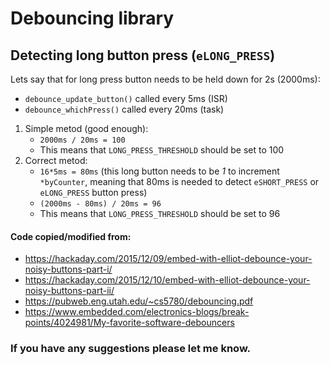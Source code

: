 # Debouncing library

## Detecting long button press (`eLONG_PRESS`)
Lets say that for long press button needs to be held down for 2s (2000ms):
  * `debounce_update_button()` called every 5ms (ISR)
  * `debounce_whichPress()` called every 20ms (task)

1. Simple metod (good enough):
    * `2000ms / 20ms = 100`
    * This means that `LONG_PRESS_THRESHOLD` should be set to 100
2. Correct metod:
    * `16*5ms = 80ms` (this long button needs to be _1_ to increment `*byCounter`,
                     meaning that 80ms is needed to detect `eSHORT_PRESS` or `eLONG_PRESS` button press)
    * `(2000ms - 80ms) / 20ms = 96`
    * This means that `LONG_PRESS_THRESHOLD` should be set to 96

#### Code copied/modified from:
  * https://hackaday.com/2015/12/09/embed-with-elliot-debounce-your-noisy-buttons-part-i/
  * https://hackaday.com/2015/12/10/embed-with-elliot-debounce-your-noisy-buttons-part-ii/
  * https://pubweb.eng.utah.edu/~cs5780/debouncing.pdf
  * https://www.embedded.com/electronics-blogs/break-points/4024981/My-favorite-software-debouncers

### If you have any suggestions please let me know.
